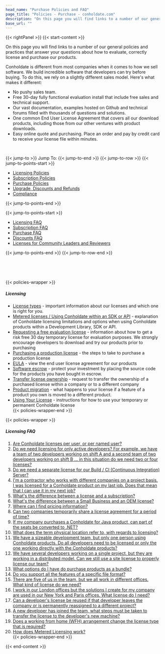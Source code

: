 ```yaml
---
head_name: "Purchase Policies and FAQ"
page_title: "Policies - Purchase - conholdate.com"
description: "On this page you will find links to a number of our general policies and practices that answer your questions about how to evaluate, correctly license and purchase our products"
base_url: ""
---
```

{{< rightPanel >}}
{{< start-content >}}

On this page you will find links to a number of our general policies and practices that answer your questions about how to evaluate, correctly license and purchase our products.

Conholdate is different from most companies when it comes to how we sell software. We build incredible software that developers can try before buying. To do this, we rely on a slightly different sales model. Here's what makes it different:

* No pushy sales team.
* Free 30-day fully functional evaluation install that include free sales and technical support.
* Our vast documentation, examples hosted on Github and technical forums filled with thousands of questions and solutions.
* One common End User License Agreement that covers all our download products, including those from our other ventures with product downloads.
* Easy online quote and purchasing. Place an order and pay by credit card to receive your license file within minutes.  

&nbsp;  

{{< jump-to >}}
Jump To:
{{< jump-to-end >}}
{{< jump-to-row >}}
{{< jump-to-points-start >}}

* [Licensing Policies]()
* [Subscription Policies]()
* [Purchase Policies]()
* [Upgrade, Discounts and Refunds]()
* [Compliance]()

{{< jump-to-points-end >}}

{{< jump-to-points-start >}}

* [Licensing FAQ]()
* [Subscription FAQ]()
* [Purchase FAQ]()
* [Discounts FAQ]()
* [Licenses for Community Leaders and Reviewers]()

{{< jump-to-points-end >}}
{{< jump-to-row-end >}}

&nbsp;  
&nbsp;  
&nbsp;  

{{< policies-wrapper >}}
##### **Licensing**
* [License types]() - important information about our licenses and which one is right for you.
* [Metered licenses / Using Conholdate within an SDK or API]() - explanation of Conholdate licensing limitations and options when using Conholdate products within a Development Library, SDK or API.
* [Requesting a free evaluation license]() - information about how to get a risk free 30 day temporary license for evaluation purposes. We strongly encourage developers to download and try our products prior to purchasing
* [Purchasing a production license]() - the steps to take to purchase a production license
* [EULA]() - view the end user license agreement for our products
* [Software escrow]() - protect your investment by placing the source code for the products you have bought in escrow.
* [Transfer license ownership]() - request to transfer the ownership of a purchased license within a company or to a different company
* [Product migration]() - what happens to your license if a feature of a product you own is moved to a different product.
* [Using Your License]() - instructions for how to use your temporary or permanent Conholdate license  
{{< policies-wrapper-end >}}

{{< policies-wrapper >}}
##### **Licensing FAQ**
1. [Are Conholdate licenses per user, or per named user?](/faqs/licensing#1)
2. [Do we need licensing for only active developers? For example, we have a team of two developers working on shift A and a second team of two developers working on shift B … in this situation do we need two or four licenses?](/faqs/licensing#2)
3. [Do we need a separate license for our Build / CI (Continuous Integration) Server?](/faqs/licensing#3)
4. [I'm a contractor who works with different companies on a project basis. I was licensed for a Conholdate product on my last job. Does that mean that I can use it in my next job?](/faqs/licensing#4)
5. [What's the difference between a license and a subscription?](/faqs/licensing#5)
6. [What's the difference between a Small Business and an OEM license?](/faqs/licensing#6)
7. [Where can I find pricing information?](/faqs/licensing#7)
8. [Can two companies temporarily share a license agreement for a period of time?](/faqs/licensing#8)
9. [If my company purchases a Conholdate for Java product, can part of the seats be converted to .NET?](/faqs/licensing#9)
10. [What does the term physical location refer to, with regards to licensing?](/faqs/licensing#10)
11. [We have a sizeable development team, but only one person using Conholdate products. Do all developers need to be licensed or only the one working directly with the Conholdate products?](/faqs/licensing#11)
12. [We have several developers working on a single project, but they are working in a distributed model. Can we still use a site license to properly license our team?](/faqs/licensing#12)
13. [What options do I have do purchase products as a bundle?](/faqs/licensing#13)
14. [Do you support all the features of a specific file format?](/faqs/licensing#14)
15. [There are five of us in the team, but we all work in different offices. What kind of license do we need?](/faqs/licensing#15)
16. [I work in our London offices but the solutions I create for my company are used in our New York and Paris offices. What license do I need?](/faqs/licensing#16)
17. [Can a developer's license be reused if that developer leaves the company or is permanently reassigned to a different project?](/faqs/licensing#17)
18. [A new developer has joined the team, what steps must be taken to transfer the license to the developer's new machine?](/faqs/licensing#18)
19. [Does a working from home (WFH) arrangement change the license type that is required?](/faqs/licensing#19)
20. [How does Metered Licensing work?](/faqs/licensing#20)  
{{< policies-wrapper-end >}}

{{< end-content >}}